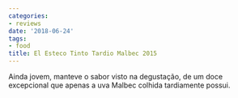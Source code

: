 ```yaml
---
categories:
- reviews
date: '2018-06-24'
tags:
- food
title: El Esteco Tinto Tardio Malbec 2015
---
```


Ainda jovem, manteve o sabor visto na degustação, de um doce excepcional que apenas a uva Malbec colhida tardiamente possui.